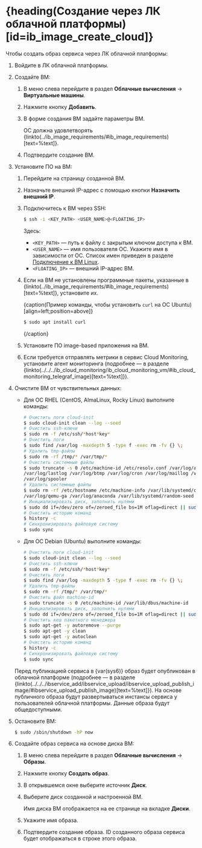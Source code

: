 # {heading(Создание через ЛК облачной платформы)[id=ib_image_create_cloud]}

Чтобы создать образ сервиса через ЛК облачной платформы:

1. Войдите в ЛК облачной платформы.
1. Создайте ВМ:

   1. В меню слева перейдите в раздел **Облачные вычисления** → **Виртуальные машины**.
   1. Нажмите кнопку **Добавить**.
   1. В форме создания ВМ задайте параметры ВМ.

      <warn>

      ОС должна удовлетворять {linkto(../ib_image_requirements/#ib_image_requirements)[text=%text]}.

      </warn>
   1. Подтвердите создание ВМ.

1. Установите ПО на ВМ:

   1. Перейдите на страницу созданной ВМ.
   1. Назначьте внешний IP-адрес с помощью кнопки **Назначить внешний IP**.
   1. Подключитесь к ВМ через SSH:

      ```bash
      $ ssh -i <KEY_PATH> <USER_NAME>@<FLOATING_IP>
      ```

      Здесь:

      * `<KEY_PATH>` — путь к файлу с закрытым ключом доступа к ВМ.
      * `<USER_NAME>` — имя пользователя ОС. Укажите имя в зависимости от ОС. Список имен приведен в разделе [Подключение к ВМ Linux](/ru/base/iaas/instructions/vm/vm-connect/vm-connect-nix).
      * `<FLOATING_IP>` — внешний IP-адрес ВМ.

   1. Если на ВМ не установлены программные пакеты, указанные в {linkto(../ib_image_requirements/#ib_image_requirements)[text=%text]}, установите их.

      {caption(Пример команды, чтобы установить `curl` на ОС Ubuntu)[align=left;position=above]}
      ```bash
      $ sudo apt install curl
      ```
      {/caption}

   1. Установите ПО image-based приложения на ВМ.
   1. Если требуется отправлять метрики в сервис Cloud Monitoring, установите агент мониторинга (подробнее — в разделе {linkto(../../../ib_cloud_monitoring/ib_cloud_monitoring_vm/#ib_cloud_monitoring_telegraf_image)[text=%text]}).

1. Очистите ВМ от чувствительных данных:

   * Для ОС RHEL (CentOS, AlmaLinux, Rocky Linux) выполните команды:

      ```bash
      # Очистить логи cloud-init
      $ sudo cloud-init clean --log --seed
      # Очистить ssh-ключи
      $ sudo rm -f /etc/ssh/*host*key*
      # Очистить логи
      $ sudo find /var/log -maxdepth 5 -type f -exec rm -fv {} \;
      # Удалить tmp-файлы
      $ sudo rm -rf /tmp/* /var/tmp/*
      # Очистить системные файлы
      $ sudo truncate -s 0 /etc/machine-id /etc/resolv.conf /var/log/audit/audit.log /var/log/wtmp \
      /var/log/lastlog /var/log/btmp /var/log/cron /var/log/maillog /var/log/messages /var/log/secure \
      /var/log/spooler
      # Удалить системные файлы
      $ sudo rm -rf /etc/hostname /etc/machine-info /var/lib/systemd/credential.secret /var/lib/cloud /var/log/tuned \
      /var/log/qemu-ga /var/log/anaconda /var/lib/systemd/random-seed
      # Инициализировать диск, заполнить нулями
      $ sudo dd if=/dev/zero of=/zeroed_file bs=1M oflag=direct || sudo rm -f /zeroed_file
      # Очистить историю команд
      $ history -c
      # Синхронизировать файловую систему
      $ sudo sync
      ```

   * Для ОС Debian (Ubuntu) выполните команды:

      ```bash
      # Очистить логи cloud-init
      $ sudo cloud-init clean --log --seed
      # Очистить ssh-ключи
      $ sudo rm -f /etc/ssh/*host*key*
      # Очистить логи
      $ sudo find /var/log -maxdepth 5 -type f -exec rm -fv {} \;
      # Удалить tmp-файлы
      $ sudo rm -rf /tmp/* /var/tmp/*
      # Очистить файл machine-id
      $ sudo truncate -s 0 /etc/machine-id /var/lib/dbus/machine-id
      # Инициализировать диск, заполнить нулями
      $ sudo dd if=/dev/zero of=/zeroed_file bs=1M oflag=direct || sudo rm -f /zeroed_file
      # Очистить кеш пакетного менеджера
      $ sudo apt-get -y autoremove --purge
      $ sudo apt-get -y clean
      $ sudo apt-get -y autoclean
      # Очистить историю команд
      $ history -c
      # Синхронизировать файловую систему
      $ sudo sync
      ```

   <err>

   Перед публикацией сервиса в {var(sys6)} образ будет опубликован в облачной платформе (подробнее — в разделе {linkto(../../../ibservice_add/ibservice_upload/ibservice_upload_publish_image/#ibservice_upload_publish_image)[text=%text]}). На основе публичного образа будут развертываться инстансы сервиса у пользователей облачной платформы. Данные образа будут общедоступными.

   </err>
1. Остановите ВМ:

   ```bash
   $ sudo /sbin/shutdown -hP now
   ```

1. Создайте образ сервиса на основе диска ВМ:

   1. В меню слева перейдите в раздел **Облачные вычисления** → **Образы**.
   1. Нажмите кнопку **Создать образ**.
   1. В открывшемся окне выберите источник **Диск**.
   1. Выберите диск созданной и настроенной ВМ.

      Имя диска ВМ отображается на ее странице на вкладке **Диски**.
   1. Укажите имя образа.
   1. Подтвердите создание образа. ID созданного образа сервиса будет отображаться в строке этого образа.
